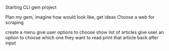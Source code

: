 Starting CLI gem project

Plan my gem, imagine how would look like, get ideas
Choose a web for scraping

create a menu
give user options to choose
show list of articles
give user an option to choose which one they want to read
print that article back after input



